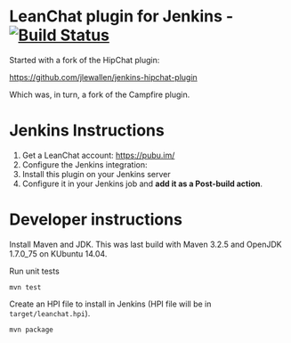 # LeanChat plugin for Jenkins - [![Build Status][jenkins-status]][jenkins-builds]

Started with a fork of the HipChat plugin:

https://github.com/jlewallen/jenkins-hipchat-plugin

Which was, in turn, a fork of the Campfire plugin.

# Jenkins Instructions

1. Get a LeanChat account: https://pubu.im/
2. Configure the Jenkins integration:
3. Install this plugin on your Jenkins server
4. Configure it in your Jenkins job and **add it as a Post-build action**.

# Developer instructions

Install Maven and JDK.  This was last build with Maven 3.2.5 and OpenJDK
1.7.0\_75 on KUbuntu 14.04.

Run unit tests

    mvn test

Create an HPI file to install in Jenkins (HPI file will be in `target/leanchat.hpi`).

    mvn package

[jenkins-builds]: https://jenkins.ci.cloudbees.com/job/plugins/job/leanhcat-plugin/
[jenkins-status]: https://jenkins.ci.cloudbees.com/buildStatus/icon?job=plugins/leanhcat-plugin
